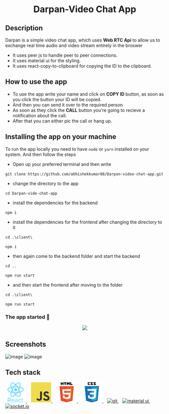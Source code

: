 <h1 align="center">Darpan-Video Chat App</h1>

<h2>Description</h2>
<p>Darpan is a simple video chat app, which uses <b>Web RTC Api</b> to allow us to exchange real time audio and video stream entirely in the broswer</p>
<ul>
<li>It uses peer js to handle peer to peer connections.
<li>It uses material ui for the styling.
<li>It uses react-copy-to-clipboard for copying the ID to the clipboard.
</ul>
<h2>How to use the app</h2>
<ul>
<li>To use the app write your name and click on <b>COPY ID </b> button, as soon as you click the button your ID will be copied.
<li>And then you can send it over to the required person
<li>As soon as they click the <b>CALL</b> button you're going to recieve a notification about the call. 
<li>After that you can either pic the call or hang up.</ul>

## Installing the app on your machine

To run the app locally you need to have `node` or `yarn` installed on your system. And then follow the steps

- Open up your preferred terminal and then write

```
git clone https://github.com/abhishekkumar08/Darpan-video-chat-app.git
```

- change the directory to the app

```
cd Darpan-vide-chat-app
```

- install the dependencies for the backend

```
npm i
```

- install the dependencies for the frontend after changing the directory to it

```
cd .\client\
```

```
npm i
```

- then again come to the backend folder and start the backend

```
cd ..
```

```
npm run start
```

- and then start the frontend after moving to the folder

```
cd .\client\
```

```
npm run start
```

### The app started 🚀

<p align="center"><img src="https://media.tenor.com/images/b562ddcfb131e962f9dfa01bd32a30d1/tenor.gif" width=20%></p>

## Screenshots

![image](https://user-images.githubusercontent.com/59651136/131911746-468dd351-4068-4a26-8a7e-8261adc9388e.png)
![image](https://user-images.githubusercontent.com/59651136/131911850-b6c3e40b-01b0-44f6-bcec-1ae51400f3cb.png)


## Tech stack 

<a href="https://reactjs.org/" target="_blank"> <img src="https://raw.githubusercontent.com/devicons/devicon/master/icons/react/react-original-wordmark.svg" alt="react" width="65" height="65"/> </a>&nbsp;&nbsp;
<a href="https://developer.mozilla.org/en-US/docs/Web/JavaScript" target="_blank"> <img src="https://raw.githubusercontent.com/devicons/devicon/master/icons/javascript/javascript-original.svg" alt="javascript" width="65" height="65"/> </a> &nbsp;&nbsp; <a href="https://www.w3.org/html/" target="_blank"> <img src="https://raw.githubusercontent.com/devicons/devicon/master/icons/html5/html5-original-wordmark.svg" alt="html5" width="65" height="65"/> </a>&nbsp;&nbsp; <a href="https://www.w3schools.com/css/" target="_blank"> <img src="https://raw.githubusercontent.com/devicons/devicon/master/icons/css3/css3-original-wordmark.svg" alt="css3" width="65" height="65"/> </a>&nbsp;&nbsp; <a href="https://git-scm.com/" target="_blank"> <img src="https://www.vectorlogo.zone/logos/git-scm/git-scm-icon.svg" alt="git" width="65" height="65"/> </a> &nbsp;&nbsp; <a href="https://material-ui.com/" target="_blank"> <img src="https://material-ui.com/static/logo_raw.svg" alt="material ui" width="65" height="65"/> </a> &nbsp;&nbsp; <a href="https://socket.io/" target="_blank"> <img src="https://upload.wikimedia.org/wikipedia/commons/thumb/9/96/Socket-io.svg/330px-Socket-io.svg.png" alt="socket.io" width="65" height="65"/> </a>
